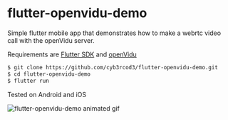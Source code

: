 # flutter-openvidu-demo

Simple flutter mobile app that demonstrates how to make a webrtc video call with the openVidu server.

Requirements are [Flutter SDK](https://flutter.dev/docs/get-started/install) and [openVidu](https://openvidu.io/)
```bash
$ git clone https://github.com/cyb3rcod3/flutter-openvidu-demo.git
$ cd flutter-openvidu-demo
$ flutter run
```
Tested on Android and iOS

![flutter-openvidu-demo animated gif](gif/flutter_openvidu_demo.gif)
